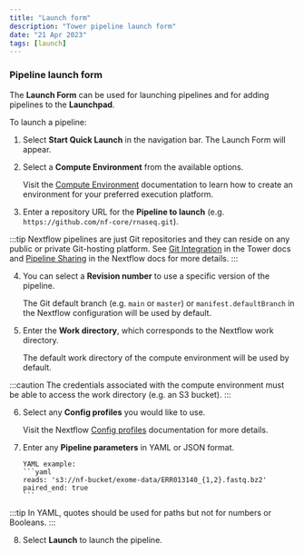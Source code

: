```yaml
---
title: "Launch form"
description: "Tower pipeline launch form"
date: "21 Apr 2023"
tags: [launch]
---
```


### Pipeline launch form

The **Launch Form** can be used for launching pipelines and for adding pipelines to the **Launchpad**.

To launch a pipeline:

1. Select **Start Quick Launch** in the navigation bar. The Launch Form will appear.

2. Select a **Compute Environment** from the available options.

   Visit the [Compute Environment](../compute-envs/overview) documentation to learn how to create an environment for your preferred execution platform.

3. Enter a repository URL for the **Pipeline to launch** (e.g. `https://github.com/nf-core/rnaseq.git`).

:::tip
Nextflow pipelines are just Git repositories and they can reside on any public or private Git-hosting platform. See [Git Integration](../git/overview) in the Tower docs and [Pipeline Sharing](https://www.nextflow.io/docs/latest/sharing.html) in the Nextflow docs for more details.
:::

4. You can select a **Revision number** to use a specific version of the pipeline.

   The Git default branch (e.g. `main` or `master`) or `manifest.defaultBranch` in the Nextflow configuration will be used by default.

5. Enter the **Work directory**, which corresponds to the Nextflow work directory.

   The default work directory of the compute environment will be used by default.

:::caution
The credentials associated with the compute environment must be able to access the work directory (e.g. an S3 bucket).
:::

6.  Select any **Config profiles** you would like to use.

    Visit the Nextflow [Config profiles](https://www.nextflow.io/docs/latest/config.html#config-profiles) documentation for more details.

7.  Enter any **Pipeline parameters** in YAML or JSON format.

        YAML example:
        ```yaml
        reads: 's3://nf-bucket/exome-data/ERR013140_{1,2}.fastq.bz2'
        paired_end: true
        ```

:::tip
In YAML, quotes should be used for paths but not for numbers or Booleans.
:::

8.  Select **Launch** to launch the pipeline.
